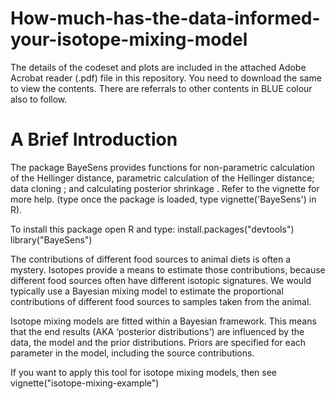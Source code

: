 # How-much-has-the-data-informed-your-isotope-mixing-model
The details of the codeset and plots are included in the attached Adobe Acrobat reader (.pdf) file in this repository. 
You need to download the same to view the contents. There are referrals to other contents in BLUE colour also to follow.

A Brief Introduction
=====================
The package BayeSens provides functions for non-parametric calculation of the Hellinger distance, parametric calculation of the Hellinger distance; data cloning ; and calculating posterior shrinkage . Refer to the vignette for more help. (type once the package is loaded, type vignette('BayeSens') in R).

To install this package open R and type: 
install.packages("devtools")
library("BayeSens")

The contributions of different food sources to animal diets is often a
mystery. Isotopes provide a means to estimate those contributions,
because different food sources often have different isotopic signatures.
We would typically use a Bayesian mixing model to estimate the
proportional contributions of different food sources to samples taken
from the animal.

Isotope mixing models are fitted within a Bayesian framework. This means
that the end results (AKA ‘posterior distributions’) are influenced by
the data, the model and the prior distributions. Priors are specified
for each parameter in the model, including the source contributions.


If you want to apply this tool for isotope mixing models, then see vignette("isotope-mixing-example")

